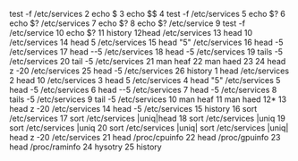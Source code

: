 test -f  /etc/services
    2  echo $
    3  echo $$
    4  test -f  /etc/services
    5  echo $?
    6  echo $? /etc/services
    7  echo $?
    8  echo $? /etc/service
    9  test -f  /etc/service
   10  echo $?
   11  history
	12head /etc/services
    13  head 10 /etc/services
    14 head 5  /etc/services
    15 head "5"  /etc/services
    16 head -5  /etc/services
    17 head --5  /etc/services
    18 head -5  /etc/services
    19 tails -5  /etc/services
    20 tail -5  /etc/services
   21 man heaf
   22  man haed
   23
   24  head z -20  /etc/services
   25  head -5  /etc/services
   26  history
1  head /etc/services
    2  head 10 /etc/services
    3  head 5  /etc/services
    4  head "5"  /etc/services
    5  head -5  /etc/services
    6  head --5  /etc/services
    7  head -5  /etc/services
    8  tails -5  /etc/services
    9  tail -5  /etc/services
   10  man heaf
   11  man haed
   12*
   13  head z -20  /etc/services
   14  head -5  /etc/services
   15  history
   16  sort /etc/services
   17  sort /etc/services |uniq|head
   18  sort /etc/services |uniq
   19  sort /etc/services |uniq
   20  sort /etc/services |uniq| sort /etc/services |uniq| head z -20  /etc/services
   21  head /proc/cpuinfo
   22  head /proc/gpuinfo
   23  head /proc/raminfo
   24  hysotry
   25  history